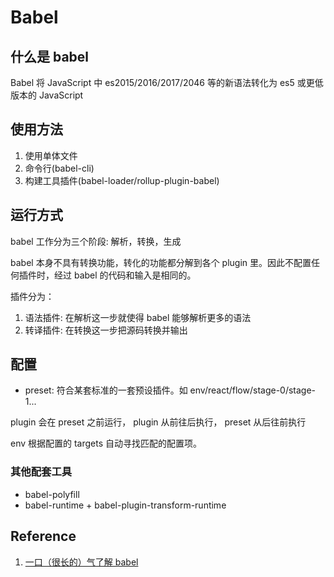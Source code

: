 # Babel

## 什么是 babel

Babel 将 JavaScript 中 es2015/2016/2017/2046 等的新语法转化为 es5 或更低版本的 JavaScript

## 使用方法

1. 使用单体文件
2. 命令行(babel-cli)
3. 构建工具插件(babel-loader/rollup-plugin-babel)

## 运行方式

babel 工作分为三个阶段: 解析，转换，生成

babel 本身不具有转换功能，转化的功能都分解到各个 plugin 里。因此不配置任何插件时，经过 babel 的代码和输入是相同的。

插件分为：

1. 语法插件: 在解析这一步就使得 babel 能够解析更多的语法
2. 转译插件: 在转换这一步把源码转换并输出

## 配置

- preset: 符合某套标准的一套预设插件。如 env/react/flow/stage-0/stage-1...

plugin 会在 preset 之前运行， plugin 从前往后执行， preset 从后往前执行

env 根据配置的 targets 自动寻找匹配的配置项。

### 其他配套工具

- babel-polyfill
- babel-runtime + babel-plugin-transform-runtime

## Reference

1. [一口（很长的）气了解 babel](https://zhuanlan.zhihu.com/p/43249121)